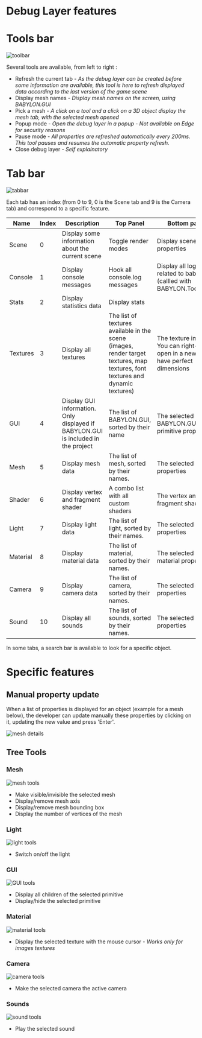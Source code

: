 # Debug Layer features 

# Tools bar

![toolbar](/img/overviews/debuglayer/toolbar.jpg)

Several tools are available, from left to right : 
* Refresh the current tab - *As the debug layer can be created before some information are available, this tool is here to refresh displayed data according to the last version of the game scene*
* Display mesh names - *Display mesh names on the screen, using BABYLON.GUI*
* Pick a mesh - *A click on a tool and a click on a 3D object display the mesh tab, with the selected mesh opened*
* Popup mode - *Open the debug layer in a popup - Not available on Edge for security reasons*
* Pause mode - *All properties are refreshed automatically every 200ms. This tool pauses and resumes the automatic property refresh.*
* Close debug layer - *Self explainatory*

# Tab bar

![tabbar](/img/overviews/debuglayer/tabbar.jpg)

Each tab has an index (from 0 to 9, 0 is the Scene tab and 9 is the Camera tab) and correspond to a specific feature.

| Name | Index | Description | Top Panel | Bottom panel | 
| ---- | --- | --- | --- | ---- |
| Scene | 0 | Display some information about the current scene | Toggle render modes | Display scene properties |
| Console | 1 | Display console messages | Hook all console.log messages | Display all logs related to babylon.js (callled with BABYLON.Tools.Log) |
| Stats | 2 | Display statistics data | Display stats | | 
| Textures | 3 | Display all textures | The list of textures available in the scene (images, render target textures, map textures, font textures and dynamic textures) | The texture image. You can right-click - open in a new tab to have perfect dimensions |
| GUI | 4 | Display GUI information. Only displayed if BABYLON.GUI is included in the project | The list of BABYLON.GUI, sorted by their name | The selected BABYLON.GUI primitive properties |
| Mesh | 5 | Display mesh data | The list of mesh, sorted by their names. | The selected mesh properties |
| Shader | 6 |Display vertex and fragment shader | A combo list with all custom shaders | The vertex and fragment shaders |
| Light | 7 | Display light data | The list of light, sorted by their names. | The selected light properties |
| Material | 8 | Display material data | The list of material, sorted by their names. | The selected material properties |
| Camera | 9 | Display camera data | The list of camera, sorted by their names. | The selected camera properties |
| Sound | 10 | Display all sounds | The list of sounds, sorted by their names. | The selected sound properties |

In some tabs, a search bar is available to look for a specific object.

# Specific features

## Manual property update
When a list of properties is displayed for an object (example for a mesh below), the developer can update manually these properties by clicking on it, updating the new value and press 'Enter'.

![mesh details](/img/overviews/debuglayer/meshdetails.jpg)

## Tree Tools

 ### Mesh
 
![mesh tools](/img/overviews/debuglayer/meshtools.jpg)

* Make visible/invisible the selected mesh
* Display/remove mesh axis
* Display/remove mesh bounding box
* Display the number of vertices of the mesh

 ### Light
 
![light tools](/img/overviews/debuglayer/lighttools.jpg)

* Switch on/off the light

### GUI

![GUI tools](/img/overviews/debuglayer/GUItools.jpg)

* Display all children of the selected primitive
* Display/hide the selected primitive

### Material

![material tools](/img/overviews/debuglayer/materialtools.jpg)

* Display the selected texture with the mouse cursor - *Works only for images textures*

### Camera

![camera tools](/img/overviews/debuglayer/cameratools.jpg)

* Make the selected camera the active camera

### Sounds

![sound tools](/img/overviews/debuglayer/soundtools.jpg)

* Play the selected sound


